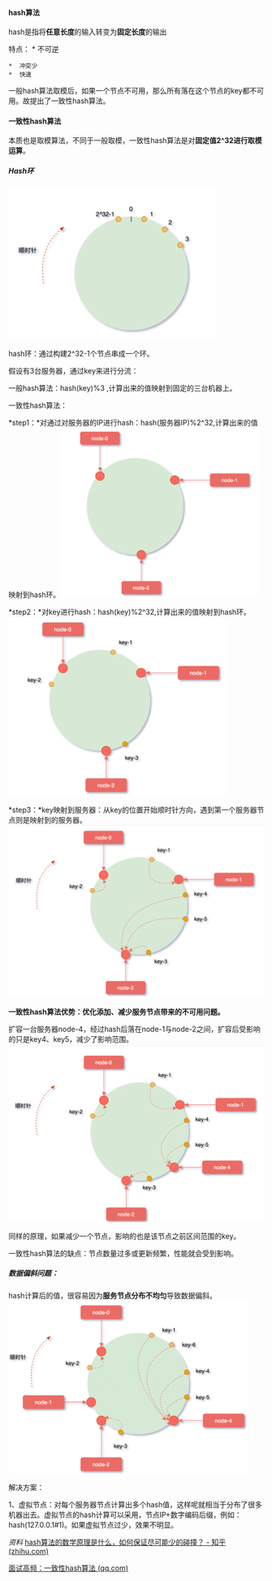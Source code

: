 #### hash算法

hash是指将**任意长度**的输入转变为**固定长度**的输出

特点：
	* 不可逆

	*  冲突少
	*  快速

一般hash算法取模后，如果一个节点不可用，那么所有落在这个节点的key都不可用。故提出了一致性hash算法。

#### 一致性hash算法

本质也是取模算法，不同于一般取模，一致性hash算法是对**固定值2^32进行取模运算**。

##### Hash环

![image-20220615132709763](hash.assets/image-20220615132709763.png)

hash环：通过构建2^32-1个节点串成一个环。

假设有3台服务器，通过key来进行分流：

一般hash算法：hash(key)%3 ,计算出来的值映射到固定的三台机器上。

一致性hash算法：

*step1：*对通过对服务器的IP进行hash：hash(服务器IP)%2^32,计算出来的值映射到hash环。![image-20220615133414170](hash.assets/image-20220615133414170.png)

*step2：*对key进行hash：hash(key)%2^32,计算出来的值映射到hash环。![image-20220615133523241](hash.assets/image-20220615133523241.png)

*step3：*key映射到服务器：从key的位置开始顺时针方向，遇到第一个服务器节点则是映射到的服务器。![image-20220615133728302](hash.assets/image-20220615133728302.png)

**一致性hash算法优势：优化添加、减少服务节点带来的不可用问题。**

扩容一台服务器node-4，经过hash后落在node-1与node-2之间，扩容后受影响的只是key4、key5，减少了影响范围。![image-20220615134534773](hash.assets/image-20220615134534773.png)

同样的原理，如果减少一个节点，影响的也是该节点之前区间范围的key。

一致性hash算法的缺点：节点数量过多或更新频繁，性能就会受到影响。

##### 数据偏斜问题：

hash计算后的值，很容易因为**服务节点分布不均匀**导致数据偏斜。![image-20220615135029934](hash.assets/image-20220615135029934.png)

解决方案：

1、虚拟节点：对每个服务器节点计算出多个hash值，这样呢就相当于分布了很多机器出去。虚拟节点的hash计算可以采用，节点IP+数字编码后缀，例如：hash(127.0.0.1#1)。如果虚拟节点过少，效果不明显。





*资料*
[hash算法的数学原理是什么，如何保证尽可能少的碰撞？ - 知乎 (zhihu.com)](https://www.zhihu.com/question/20507188)

[面试高频：一致性hash算法 (qq.com)](https://mp.weixin.qq.com/s/4S32MvRIjONnGYiEWwHLcQ)